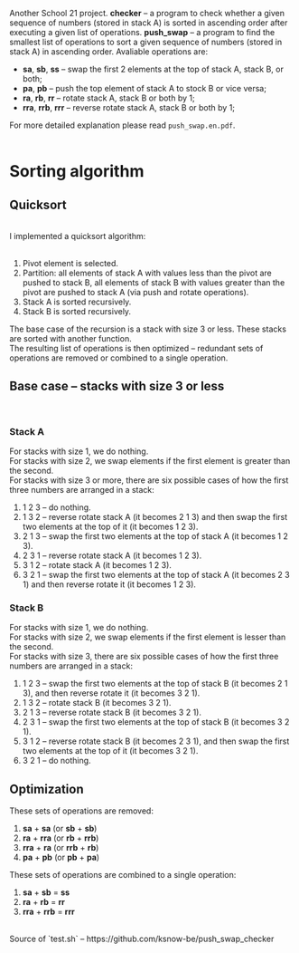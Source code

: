 Another School 21 project. **checker** – a program to check whether a given sequence of numbers (stored in stack A) is sorted in ascending order after executing a given list of operations. **push_swap** – a program to find the smallest list of operations to sort a given sequence of numbers (stored in stack A) in ascending order. Avaliable operations are:<br>

* **sa**, **sb**, **ss** – swap the first 2 elements at the top of stack A, stack B, or both;
* **pa**, **pb** – push the top element of stack A to stock B or vice versa;
* **ra**, **rb**, **rr** – rotate stack A, stack B or both by 1;
* **rra**, **rrb**, **rrr** – reverse rotate stack A, stack B or both by 1;

For more detailed explanation please read `push_swap.en.pdf`.<br><br>

# **Sorting algorithm**

## **Quicksort**
<br>
I implemented a quicksort algorithm:<br><br>

1. Pivot element is selected.
2. Partition: all elements of stack A with values less than the pivot are pushed to stack B, all elements of stack B with values greater than the pivot are pushed to stack A (via push and rotate operations).
3. Stack A is sorted recursively.
4. Stack B is sorted recursively.

The base case of the recursion is a stack with size 3 or less. These stacks are sorted with another function.<br>
The resulting list of operations is then optimized – redundant sets of operations are removed or combined to a single operation.<br>

## **Base case – stacks with size 3 or less**
<br>

### **Stack A**

For stacks with size 1, we do nothing.<br>
For stacks with size 2, we swap elements if the first element is greater than the second.<br>
For stacks with size 3 or more, there are six possible cases of how the first three numbers are arranged in a stack:<br>

1. 1 2 3 – do nothing.
2. 1 3 2 – reverse rotate stack A (it becomes 2 1 3) and then swap the first two elements at the top of it (it becomes 1 2 3).
3. 2 1 3 – swap the first two elements at the top of stack A (it becomes 1 2 3).
4. 2 3 1 – reverse rotate stack A (it becomes 1 2 3).
5. 3 1 2 – rotate stack A (it becomes 1 2 3).
6. 3 2 1 – swap the first two elements at the top of stack A (it becomes 2 3 1) and then reverse rotate it (it becomes 1 2 3).

### **Stack B**

For stacks with size 1, we do nothing.<br>
For stacks with size 2, we swap elements if the first element is lesser than the second.<br>
For stacks with size 3, there are six possible cases of how the first three numbers are arranged in a stack:<br>

1. 1 2 3 – swap the first two elements at the top of stack B (it becomes 2 1 3), and then reverse rotate it (it becomes 3 2 1).
2. 1 3 2 – rotate stack B (it becomes 3 2 1).
3. 2 1 3 – reverse rotate stack B (it becomes 3 2 1).
4. 2 3 1 – swap the first two elements at the top of stack B (it becomes 3 2 1).
5. 3 1 2 – reverse rotate stack B (it becomes 2 3 1), and then swap the first two elements at the top of it (it becomes 3 2 1).
6. 3 2 1 – do nothing.

## **Optimization**

These sets of operations are removed:

1. **sa** + **sa** (or **sb** + **sb**)
2. **ra** + **rra** (or **rb** + **rrb**)
3. **rra** + **ra** (or **rrb** + **rb**)
4. **pa** + **pb** (or **pb** + **pa**)

These sets of operations are combined to a single operation:

1. **sa** + **sb** = **ss**
2. **ra** + **rb** = **rr**
3. **rra** + **rrb** = **rrr**

<br>
Source of `test.sh` – https://github.com/ksnow-be/push_swap_checker
